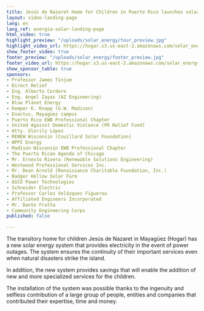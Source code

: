 ```yaml
---
title: Jesús de Nazaret Home for Children in Puerto Rico launches solar energy system
layout: video-landing-page
lang: en
lang_ref: energia-solar-landing-page
html_video: true
highlight_preview: "/uploads/solar_energy/tour_preview.jpg"
highlight_video_url: https://hogar.s3.us-east-2.amazonaws.com/solar_energy_tour_final.mov
show_footer_video: true
footer_preview: "/uploads/solar_energy/footer_preview.jpg"
footer_video_url: https://hogar.s3.us-east-2.amazonaws.com/solar_energy_thank_you.mov
show_sponsor_table: true
sponsors:
- Professor James Tinjum
- Direct Relief
- Eng. Alberto Cordero
- Eng. Angel Zayas (AZ Engineering)
- Blue Planet Energy
- Kemper K. Knapp (U.W. Madison)
- Enactus, Mayagüez campus
- Puerto Rico EWB Professional Chapter
- United Against Domestic Violence (PR Relief Fund)
- Atty. Glorily López
- RENEW Wisconsin (Couillard Solar Foundation)
- WPPI Energy
- Madison Wisconsin EWB Professional Chapter
- The Puerto Rican Agenda of Chicago
- Mr. Ernesto Rivera (Renewable Solutions Engineering)
- Westwood Professional Services Inc.
- Mr. Dean Arnold (Renaissance Charitable Foundation, Inc.)
- Badger Hollow Solar Farm
- ASCO Power Technologies
- Schneider Electric
- Professor Carlos Velázquez Figueroa
- Affiliated Engineers Incorporated
- Mr. Dante Fratta
- Community Engineering Corps
published: false

---
```

The transitory home for children Jesús de Nazaret in Mayagüez (Hogar) has a new solar energy system that provides electricity in the event of power outages.
The system ensures the continuity of their important services even when natural disasters strike the island.

In addition, the new system provides savings that will enable the addition of new and more specialized services for the children.

The installation of the system was possible thanks to the ingenuity and selfless contribution of a large group of people, entities and companies that contributed their expertise, time and money.